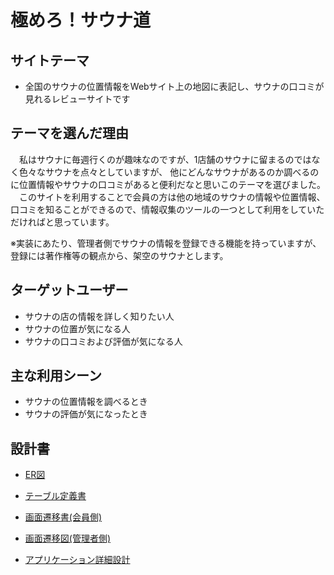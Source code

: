 # 極めろ！サウナ道


## サイトテーマ
* 全国のサウナの位置情報をWebサイト上の地図に表記し、サウナの口コミが見れるレビューサイトです


## テーマを選んだ理由
　私はサウナに毎週行くのが趣味なのですが、1店舗のサウナに留まるのではなく色々なサウナを点々としていますが、
他にどんなサウナがあるのか調べるのに位置情報やサウナの口コミがあると便利だなと思いこのテーマを選びました。  
　このサイトを利用することで会員の方は他の地域のサウナの情報や位置情報、口コミを知ることができるので、情報収集のツールの一つとして利用をしていただければと思っています。  

 ※実装にあたり、管理者側でサウナの情報を登録できる機能を持っていますが、登録には著作権等の観点から、架空のサウナとします。


## ターゲットユーザー
* サウナの店の情報を詳しく知りたい人   
* サウナの位置が気になる人   
* サウナの口コミおよび評価が気になる人   


## 主な利用シーン
* サウナの位置情報を調べるとき  
* サウナの評価が気になったとき   

## 設計書
* [ER図](https://drive.google.com/file/d/1IS3q8_zEZnYtx9blLehByoKJDwn2SDR5/view?usp=sharing)  

* [テーブル定義書](https://docs.google.com/spreadsheets/d/11D3kErOrP0aX0J5TWU2Vgw_ea_c6VxvnYPmxeYLWjv4/edit?usp=sharing)  

* [画面遷移書(会員側)](https://drive.google.com/file/d/1EynxeSEmovfdXEqx0MbIAXW7swOC157Y/view?usp=sharing) 

* [画面遷移図(管理者側)](https://drive.google.com/file/d/1eZj0u2iNbpNa1QSJjcpYGTkCcRYGgWww/view?usp=sharing)  

* [アプリケーション詳細設計](https://docs.google.com/spreadsheets/d/1JA2X7yVWc_CoAHQTmCjKcgm-eO2wMl2Iqvk-O3ehU1U/edit?usp=sharing)
